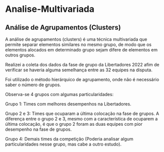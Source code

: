 # Analise-Multivariada
## Análise de Agrupamentos (Clusters)

A análise de agrupamentos (clusters) é uma técnica multivariada que permite separar elementos  similares no mesmo grupo, de modo que os elementos alocados em determinado grupo sejam difere de elementos em outros grupos.

Realizei a coleta dos dados da fase de grupo da Libertadores 2022 afim de verificar se haveria alguma semelhança entre as 32 equipes na disputa.

Foi utilizado o método hierárquico de agrupamento, onde não é necessário saber o número de grupos.

Observa-se 4 grupos com algumas particularidades:

Grupo 1: Times com melhores desempenhos na Libertadores.

Grupo 2 e 3: Times que ocuparam a última colocação na fase de grupos. A diferença entre o grupo 2 e 3, mesmo com a característica de ocuparem a última colocação, é que o grupo 2 foram as duas equipes com pior desempenho na fase de grupos.

Grupo 4: Demais times da competição (Poderia analisar algum particularidades nesse grupo, mas cabe a outro estudo).
